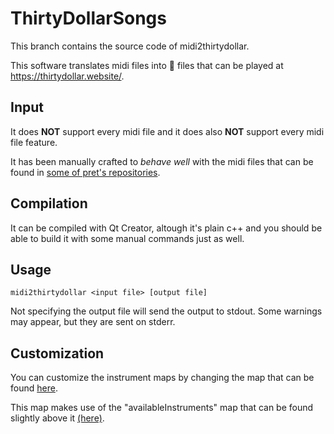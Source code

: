 # ThirtyDollarSongs

This branch contains the source code of midi2thirtydollar.

This software translates midi files into 🗿 files that can be played at https://thirtydollar.website/.

## Input
It does **NOT** support every midi file and it does also **NOT** support every midi file feature.

It has been manually crafted to _behave well_ with the midi files that can be found in [some of pret's repositories](https://github.com/pret/pokeemerald/tree/master/sound/songs/midi).

## Compilation
It can be compiled with Qt Creator, altough it's plain c++ and you should be able to build it with some manual commands just as well.

## Usage
```midi2thirtydollar <input file> [output file]```

Not specifying the output file will send the output to stdout. Some warnings may appear, but they are sent on stderr.

## Customization
You can customize the instrument maps by changing the map that can be found [here](https://github.com/EssGeeEich/ThirtyDollarSongs/blob/main/main.cpp#L362).

This map makes use of the "availableInstruments" map that can be found slightly above it [(here)](https://github.com/EssGeeEich/ThirtyDollarSongs/blob/main/main.cpp#L270).
